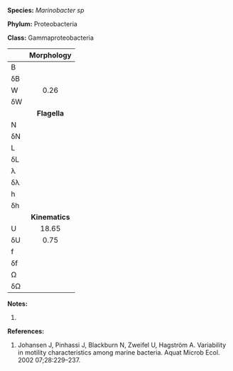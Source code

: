 **Species:** *Marinobacter sp*

**Phylum:** Proteobacteria

**Class:** Gammaproteobacteria

|    | **Morphology** |
|:-- | :------------: |
| B  |  |
| δB |  |
| W  | 0.26 |
| δW |  |
|    | **Flagella** |
| N  |  |
| δN |  |
| L  |  |
| δL |  |
| λ  |  |
| δλ |  |
| h  |  |
| δh |  |
|    | **Kinematics** |
| U  | 18.65 |
| δU | 0.75 |
| f  |  |
| δf |  |
| Ω  |  |
| δΩ |  |

**Notes:**

1.

**References:**

1. Johansen J, Pinhassi J, Blackburn N, Zweifel U, Hagström A.  Variability in motility characteristics among marine bacteria.  Aquat Microb Ecol. 2002 07;28:229–237.
